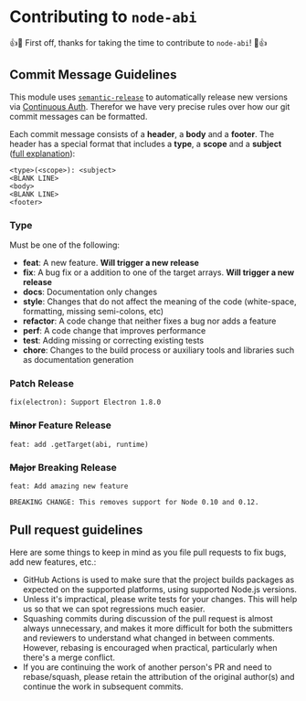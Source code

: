 # Contributing to `node-abi`

:+1::tada: First off, thanks for taking the time to contribute to `node-abi`! :tada::+1:

## Commit Message Guidelines

This module uses [`semantic-release`](https://github.com/semantic-release/semantic-release) to automatically release new versions via [Continuous Auth](https://continuousauth.dev/).
Therefor we have very precise rules over how our git commit messages can be formatted.

Each commit message consists of a **header**, a **body** and a **footer**.  The header has a special
format that includes a **type**, a **scope** and a **subject** ([full explanation](https://github.com/stevemao/conventional-changelog-angular/blob/master/convention.md)):

```
<type>(<scope>): <subject>
<BLANK LINE>
<body>
<BLANK LINE>
<footer>
```

### Type

Must be one of the following:

- **feat**: A new feature. **Will trigger a new release**
- **fix**: A bug fix or a addition to one of the target arrays. **Will trigger a new release**
- **docs**: Documentation only changes
- **style**: Changes that do not affect the meaning of the code (white-space, formatting, missing semi-colons, etc)
- **refactor**: A code change that neither fixes a bug nor adds a feature
- **perf**: A code change that improves performance
- **test**: Adding missing or correcting existing tests
- **chore**: Changes to the build process or auxiliary tools and libraries such as documentation generation


### Patch Release

```
fix(electron): Support Electron 1.8.0
```

### ~~Minor~~ Feature Release

```
feat: add .getTarget(abi, runtime)
```

### ~~Major~~ Breaking Release

```
feat: Add amazing new feature

BREAKING CHANGE: This removes support for Node 0.10 and 0.12.
```

## Pull request guidelines

Here are some things to keep in mind as you file pull requests to fix bugs, add new features, etc.:

- GitHub Actions is used to make sure that the project builds packages as expected on the supported platforms, using supported Node.js versions.
- Unless it's impractical, please write tests for your changes. This will help us so that we can spot regressions much easier.
- Squashing commits during discussion of the pull request is almost always unnecessary, and makes it more difficult for both the submitters and reviewers to understand what changed in between comments. However, rebasing is encouraged when practical, particularly when there's a merge conflict.
- If you are continuing the work of another person's PR and need to rebase/squash, please retain the attribution of the original author(s) and continue the work in subsequent commits.
